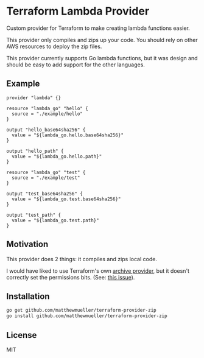 # Terraform Lambda Provider

Custom provider for Terraform to make creating lambda functions easier.

This provider only compiles and zips up your code. You should rely on other AWS resources to deploy the zip files.

This provider currently supports Go lambda functions, but it was design and should be easy to add support for the other languages.

## Example

```hcl
provider "lambda" {}

resource "lambda_go" "hello" {
  source = "./example/hello"
}

output "hello_base64sha256" {
  value = "${lambda_go.hello.base64sha256}"
}

output "hello_path" {
  value = "${lambda_go.hello.path}"
}

resource "lambda_go" "test" {
  source = "./example/test"
}

output "test_base64sha256" {
  value = "${lambda_go.test.base64sha256}"
}

output "test_path" {
  value = "${lambda_go.test.path}"
}
```

## Motivation

This provider does 2 things: it compiles and zips local code.

I would have liked to use Terraform's own [archive provider](https://github.com/terraform-providers/terraform-provider-archive), but it doesn't correctly set the permissions bits. (See: [this issue](https://github.com/terraform-providers/terraform-provider-archive/issues/17)).

## Installation

```sh
go get github.com/matthewmueller/terraform-provider-zip
go install github.com/matthewmueller/terraform-provider-zip
```

## License

MIT